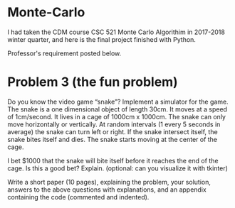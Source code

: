 # Monte-Carlo
I had taken the CDM course CSC 521 Monte Carlo Algorithim in 2017-2018 winter quarter, and here is the final project finished with Python.

Professor's requirement posted below.

# Problem 3 (the fun problem)

Do you know the video game “snake”? 
Implement a simulator for the game. The snake is a one dimensional object of length 30cm. It moves at a speed of 1cm/second. It lives in a cage of 1000cm x 1000cm. The snake can only move horizontally or vertically. At random intervals (1 every 5 seconds in average) the snake can turn left or right. If the snake intersect itself, the snake bites itself and dies. The snake starts moving at the center of the cage. 

I bet $1000 that the snake will bite itself before it reaches the end of the cage. Is this a good bet? Explain. (optional: can you visualize it with tkinter)

Write a short paper (10 pages), explaining the problem, your solution, answers to the above questions with explanations, and an appendix containing the code (commented and indented).
